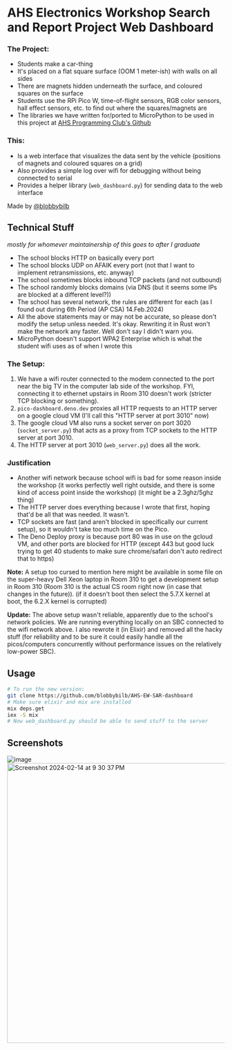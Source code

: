 # AHS Electronics Workshop Search and Report Project Web Dashboard

### The Project:
- Students make a car-thing
- It's placed on a flat square surface (OOM 1 meter-ish) with walls on all sides
- There are magnets hidden underneath the surface, and coloured squares on the surface
- Students use the RPi Pico W, time-of-flight sensors, RGB color sensors, hall effect sensors, etc. to find out where the squares/magnets are
- The libraries we have written for/ported to MicroPython to be used in this project at [AHS Programming Club's Github](https://github.com/AHSPC)

### This:
- Is a web interface that visualizes the data sent by the vehicle (positions of magnets and coloured squares on a grid)
- Also provides a simple log over wifi for debugging without being connected to serial
- Provides a helper library (`web_dashboard.py`) for sending data to the web interface

Made by [@blobbybilb](https://github.com/blobbybilb)

## Technical Stuff 
*mostly for whomever maintainership of this goes to after I graduate*
- The school blocks HTTP on basically every port
- The school blocks UDP on AFAIK every port (not that I want to implement retransmissions, etc. anyway)
- The school sometimes blocks inbound TCP packets (and not outbound)
- The school randomly blocks domains (via DNS (but it seems some IPs are blocked at a different level?))
- The school has several network, the rules are different for each (as I found out during 6th Period (AP CSA) 14.Feb.2024)
- All the above statements may or may not be accurate, so please don't modify the setup unless needed. It's okay. Rewriting it in Rust won't make the network any faster. Well don't say I didn't warn you.
- MicroPython doesn't support WPA2 Enterprise which is what the student wifi uses as of when I wrote this
### The Setup:
1. We have a wifi router connected to the modem connected to the port near the big TV in the computer lab side of the workshop. FYI, connecting it to ethernet upstairs in Room 310 doesn't work (stricter TCP blocking or something).
2. `pico-dashboard.deno.dev` proxies all HTTP requests to an HTTP server on a google cloud VM (I'll call this "HTTP server at port 3010" now)
3. The google cloud VM also runs a socket server on port 3020 (`socket_server.py`) that acts as a proxy from TCP sockets to the HTTP server at port 3010.
4. The HTTP server at port 3010 (`web_server.py`) does all the work.
### Justification
- Another wifi network because school wifi is bad for some reason inside the workshop (it works perfectly well right outside, and there is some kind of access point inside the workshop) (it might be a 2.3ghz/5ghz thing)
- The HTTP server does everything because I wrote that first, hoping that'd be all that was needed. It wasn't.
- TCP sockets are fast (and aren't blocked in specifically our current setup), so it wouldn't take too much time on the Pico.
- The Deno Deploy proxy is because port 80 was in use on the gcloud VM, and other ports are blocked for HTTP (except 443 but good luck trying to get 40 students to make sure chrome/safari don't auto redirect that to https)

**Note:** A setup too cursed to mention here might be available in some file on the super-heavy Dell Xeon laptop in Room 310 to get a development setup in Room 310 (Room 310 is the actual CS room right now (in case that changes in the future)). (if it doesn't boot then select the 5.7.X kernel at boot, the 6.2.X kernel is corrupted)

**Update:** The above setup wasn't reliable, apparently due to the school's network policies. We are running everything locally on an SBC connected to the wifi network above. I also rewrote it (in Elixir) and removed all the hacky stuff (for reliability and to be sure it could easily handle all the picos/computers concurrently without performance issues on the relatively low-power SBC).


## Usage
```sh
# To run the new version:
git clone https://github.com/blobbybilb/AHS-EW-SAR-dashboard
# Make sure elixir and mix are installed
mix deps.get
iex -S mix
# Now web_dashboard.py should be able to send stuff to the server
```

## Screenshots

![image](https://github.com/blobbybilb/AHS_Electronics_pico_search_project_web_dashboard/assets/58201828/12c03934-407a-461c-b25b-2c1d57de6875)
<img width="648" alt="Screenshot 2024-02-14 at 9 30 37 PM" src="https://github.com/blobbybilb/AHS_Electronics_pico_search_project_web_dashboard/assets/58201828/0332f15e-98a4-465f-8359-c4d75afade2c">
